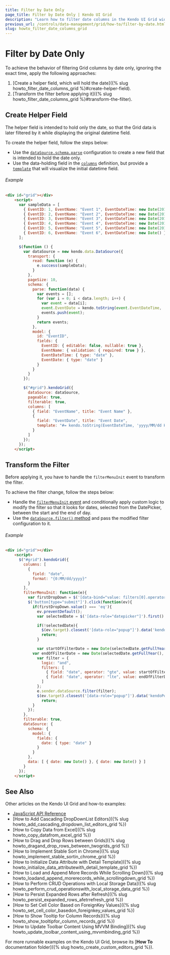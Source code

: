 ```yaml
---
title: Filter by Date Only
page_title: Filter by Date Only | Kendo UI Grid
description: "Learn how to filter date columns in the Kendo UI Grid widget."
previous_url: /controls/data-management/grid/how-to/filter-by-date.html
slug: howto_filter_date_columns_grid
---
```


# Filter by Date Only

To achieve the behavior of filtering Grid columns by date only, ignoring the exact time, apply the following approaches:

1. [Create a helper field, which will hold the date]({% slug howto_filter_date_columns_grid %}#create-helper-field).
2. [Transform the filter before applying it]({% slug howto_filter_date_columns_grid %}#transform-the-filter).

## Create Helper Field

The helper field is intended to hold only the date, so that the Grid data is later filtered by it while displaying the original datetime field.

To create the helper field, follow the steps below:
* Use the [`dataSource.schema.parse`](/api/javascript/data/datasource#configuration-schema.parse) configuration to create a new field that is intended to hold the date only.
* Use the data-holding field in the [`columns`](/api/javascript/ui/grid#configuration-columns) definition, but provide a [`template`](/api/javascript/ui/grid#configuration-columns.template) that will visualize the initial datetime field.

###### Example

```html
<div id="grid"></div>
    <script>
      var sampleData = [
        { EventID: 1, EventName: "Event 1", EventDateTime: new Date(2013, 8, 10, 17, 0) },
        { EventID: 2, EventName: "Event 2", EventDateTime: new Date(2013, 8, 10, 18, 0) },
        { EventID: 3, EventName: "Event 3", EventDateTime: new Date(2013, 8, 10, 19, 0) },
        { EventID: 4, EventName: "Event 4", EventDateTime: new Date(2013, 8, 10, 20, 0) },
        { EventID: 5, EventName: "Event 5", EventDateTime: new Date(2013, 8, 11, 19, 0) },
        { EventID: 6, EventName: "Event 6", EventDateTime: new Date() },
      ];

      $(function () {
        var dataSource = new kendo.data.DataSource({
          transport: {
            read: function (e) {
              e.success(sampleData);
            }
          },
          pageSize: 10,
          schema: {
            parse: function(data) {
              var events = [];
              for (var i = 0; i < data.length; i++) {
                var event = data[i];
                event.EventDate = kendo.toString(event.EventDateTime, 'yyyy/MM/dd');
                events.push(event);
              }
              return events;            	
            },
            model: {
              id: "EventID",
              fields: {
                EventID: { editable: false, nullable: true },
                EventName: { validation: { required: true } },
                EventDateTime: { type: "date" },
                EventDate: { type: "date" }
              }
            }
          }
        });

        $("#grid").kendoGrid({
          dataSource: dataSource,
          pageable: true,
          filterable: true,
          columns: [
            { field: "EventName", title: "Event Name" },
            {
              field: "EventDate", title: "Event Date",
              template: "#= kendo.toString(EventDateTime, 'yyyy/MM/dd HH:mm') #"
            }
          ]
        });
      });
    </script>
```
## Transform the Filter

Before applying it, you have to handle the `filterMenuInit` event to transform the filter.

To achieve the filter change, follow the steps below:

* Handle the [`filterMenuInit` event](/api/javascript/ui/grid#events-filterMenuInit) and conditionally apply custom logic to modify the filter so that it looks for dates, selected from the DatePicker, between the start and the end of day.
* Use the [`dataSource.filter()` method](/api/javascript/data/datasource#methods-filter) and pass the modified filter configuration to it.

###### Example

```html
<div id="grid"></div>
    <script>
      $("#grid").kendoGrid({
        columns: [
          {
            field: "date",
            format: "{0:MM/dd/yyyy}"
          }
        ],
        filterMenuInit: function(e){
          var firstDropDown = $('[data-bind="value: filters[0].operator"]').data('kendoDropDownList');
          $('button[type="submit"]').click(function(ev){
            if(firstDropDown.value() === 'eq'){
              ev.preventDefault();
              var selectedDate = $('[data-role="datepicker"]').first().data('kendoDatePicker').value();

              if(!selectedDate){
                $(ev.target).closest('[data-role="popup"]').data('kendoPopup').close();
                return;
              }

              var startOfFilterDate = new Date(selectedDate.getFullYear(), selectedDate.getMonth(), selectedDate.getDate());
            var endOfFilterDate = new Date(selectedDate.getFullYear(), selectedDate.getMonth(), selectedDate.getDate(), 23, 59, 59);
              var filter = {
                logic: "and",
                filters: [
                  { field: "date", operator: "gte", value: startOfFilterDate },
                  { field: "date", operator: "lte", value: endOfFilterDate }
                ]
              };
              e.sender.dataSource.filter(filter);
              $(ev.target).closest('[data-role="popup"]').data('kendoPopup').close();
                return;
            }
          });
        },
        filterable: true,
        dataSource: {
          schema: {
            model: {
              fields: {
                date: { type: "date" }
              }
            }  
          },
          data: [ { date: new Date() }, { date: new Date() } ]
        }
      });
    </script>
```

## See Also

Other articles on the Kendo UI Grid and how-to examples:

* [JavaScript API Reference](/api/javascript/ui/grid)
* [How to Add Cascading DropDownList Editors]({% slug howto_add_cascading_dropdown_list_editors_grid %})
* [How to Copy Data from Excel]({% slug howto_copy_datafrom_excel_grid %})
* [How to Drag and Drop Rows between Grids]({% slug howto_dragand_drop_rows_between_twogrids_grid %})
* [How to Implement Stable Sort in Chrome]({% slug howto_implement_stable_sortin_chrome_grid %})
* [How to Initialize Data Attribute with Detail Template]({% slug howto_initialize_data_attributewith_detail_template_grid %})
* [How to Load and Append More Records While Scrolling Down]({% slug howto_loadand_append_morerecords_while_scrollingdown_grid %})
* [How to Perform CRUD Operations with Local Storage Data]({% slug howto_perform_crud_operationswith_local_storage_data_grid %})
* [How to Persist Expanded Rows after Refresh]({% slug howto_persist_expanded_rows_afetrrefresh_grid %})
* [How to Set Cell Color Based on ForeignKey Values]({% slug howto_set_cell_color_basedon_foreignkey_values_grid %})
* [How to Show Tooltip for Column Records]({% slug howto_show_tooltipfor_column_records_grid %})
* [How to Update Toolbar Content Using MVVM Binding]({% slug howto_update_toolbar_content_using_mvvmbinding_grid %})

For more runnable examples on the Kendo UI Grid, browse its [**How To** documentation folder]({% slug howto_create_custom_editors_grid %}).
